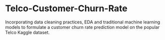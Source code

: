 # Telco-Customer-Churn-Rate
Incorporating data cleaning practices, EDA and traditional machine learning models to formulate a customer churn rate prediction model on the popular Telco Kaggle dataset. 

